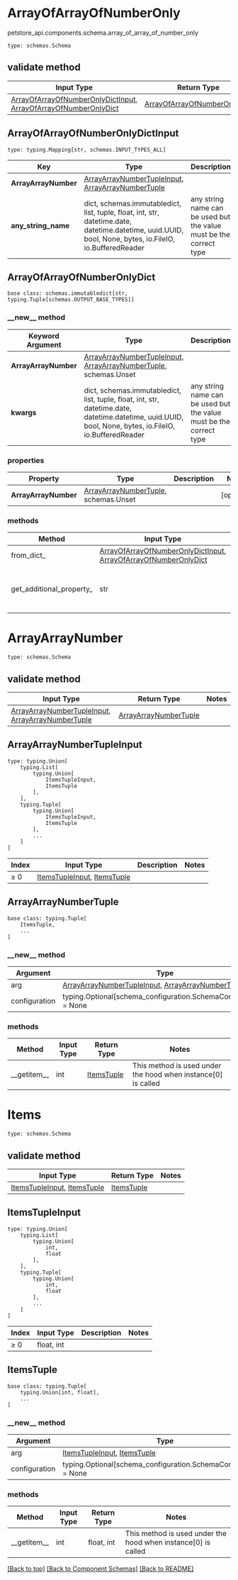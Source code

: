 # ArrayOfArrayOfNumberOnly
petstore_api.components.schema.array_of_array_of_number_only
```
type: schemas.Schema
```

## validate method
Input Type | Return Type | Notes
------------ | ------------- | -------------
[ArrayOfArrayOfNumberOnlyDictInput](#arrayofarrayofnumberonlydictinput), [ArrayOfArrayOfNumberOnlyDict](#arrayofarrayofnumberonlydict) | [ArrayOfArrayOfNumberOnlyDict](#arrayofarrayofnumberonlydict) |

## ArrayOfArrayOfNumberOnlyDictInput
```
type: typing.Mapping[str, schemas.INPUT_TYPES_ALL]
```
Key | Type |  Description | Notes
------------ | ------------- | ------------- | -------------
**ArrayArrayNumber** | [ArrayArrayNumberTupleInput](#arrayarraynumbertupleinput), [ArrayArrayNumberTuple](#arrayarraynumbertuple) |  | [optional]
**any_string_name** | dict, schemas.immutabledict, list, tuple, float, int, str, datetime.date, datetime.datetime, uuid.UUID, bool, None, bytes, io.FileIO, io.BufferedReader | any string name can be used but the value must be the correct type | [optional]

## ArrayOfArrayOfNumberOnlyDict
```
base class: schemas.immutabledict[str, typing.Tuple[schemas.OUTPUT_BASE_TYPES]]

```
### &lowbar;&lowbar;new&lowbar;&lowbar; method
Keyword Argument | Type | Description | Notes
---------------- | ---- | ----------- | -----
**ArrayArrayNumber** | [ArrayArrayNumberTupleInput](#arrayarraynumbertupleinput), [ArrayArrayNumberTuple](#arrayarraynumbertuple), schemas.Unset |  | [optional]
**kwargs** | dict, schemas.immutabledict, list, tuple, float, int, str, datetime.date, datetime.datetime, uuid.UUID, bool, None, bytes, io.FileIO, io.BufferedReader | any string name can be used but the value must be the correct type | [optional] typed value is accessed with the get_additional_property_ method

### properties
Property | Type | Description | Notes
-------- | ---- | ----------- | -----
**ArrayArrayNumber** | [ArrayArrayNumberTuple](#arrayarraynumbertuple), schemas.Unset |  | [optional]

### methods
Method | Input Type | Return Type | Notes
------ | ---------- | ----------- | ------
from_dict_ | [ArrayOfArrayOfNumberOnlyDictInput](#arrayofarrayofnumberonlydictinput), [ArrayOfArrayOfNumberOnlyDict](#arrayofarrayofnumberonlydict) | [ArrayOfArrayOfNumberOnlyDict](#arrayofarrayofnumberonlydict) | a constructor
get_additional_property_ | str | schemas.immutabledict, tuple, float, int, str, bytes, bool, None, FileIO, schemas.Unset | provides type safety for additional properties

# ArrayArrayNumber
```
type: schemas.Schema
```

## validate method
Input Type | Return Type | Notes
------------ | ------------- | -------------
[ArrayArrayNumberTupleInput](#arrayarraynumbertupleinput), [ArrayArrayNumberTuple](#arrayarraynumbertuple) | [ArrayArrayNumberTuple](#arrayarraynumbertuple) |

## ArrayArrayNumberTupleInput
```
type: typing.Union[
    typing.List[
        typing.Union[
            ItemsTupleInput,
            ItemsTuple
        ],
    ],
    typing.Tuple[
        typing.Union[
            ItemsTupleInput,
            ItemsTuple
        ],
        ...
    ]
]
```
Index | Input Type | Description | Notes
------------- | ------------- | ------------- | -------------
≥ 0 | [ItemsTupleInput](#itemstupleinput), [ItemsTuple](#itemstuple) |  |

## ArrayArrayNumberTuple
```
base class: typing.Tuple[
    ItemsTuple,
    ...
]
```
### &lowbar;&lowbar;new&lowbar;&lowbar; method
Argument | Type
-------- | ------
arg      | [ArrayArrayNumberTupleInput](#arrayarraynumbertupleinput), [ArrayArrayNumberTuple](#arrayarraynumbertuple)
configuration | typing.Optional[schema_configuration.SchemaConfiguration] = None

### methods
Method | Input Type | Return Type | Notes
------ | ---------- | ----------- | ------
&lowbar;&lowbar;getitem&lowbar;&lowbar; | int | [ItemsTuple](#itemstuple) | This method is used under the hood when instance[0] is called

# Items
```
type: schemas.Schema
```

## validate method
Input Type | Return Type | Notes
------------ | ------------- | -------------
[ItemsTupleInput](#itemstupleinput), [ItemsTuple](#itemstuple) | [ItemsTuple](#itemstuple) |

## ItemsTupleInput
```
type: typing.Union[
    typing.List[
        typing.Union[
            int,
            float
        ],
    ],
    typing.Tuple[
        typing.Union[
            int,
            float
        ],
        ...
    ]
]
```
Index | Input Type | Description | Notes
------------- | ------------- | ------------- | -------------
≥ 0 | float, int |  |

## ItemsTuple
```
base class: typing.Tuple[
    typing.Union[int, float],
    ...
]
```
### &lowbar;&lowbar;new&lowbar;&lowbar; method
Argument | Type
-------- | ------
arg      | [ItemsTupleInput](#itemstupleinput), [ItemsTuple](#itemstuple)
configuration | typing.Optional[schema_configuration.SchemaConfiguration] = None

### methods
Method | Input Type | Return Type | Notes
------ | ---------- | ----------- | ------
&lowbar;&lowbar;getitem&lowbar;&lowbar; | int | float, int | This method is used under the hood when instance[0] is called

[[Back to top]](#top) [[Back to Component Schemas]](../../../README.md#Component-Schemas) [[Back to README]](../../../README.md)
